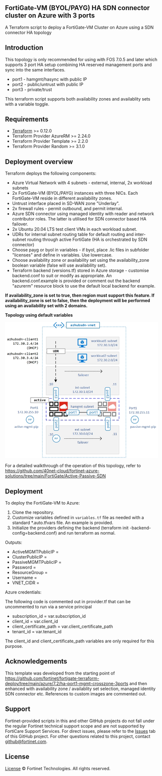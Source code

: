 ## FortiGate-VM (BYOL/PAYG) HA SDN connector cluster on Azure with 3 ports

A Terraform script to deploy a FortiGate-VM Cluster on Azure using a SDN connector HA topology

## Introduction
This topology is only recommended for using with FOS 7.0.5 and later which supports 3 port HA setup combining HA reserved management ports and sync into the same interfaces.
* port1 - hamgmt/hasync with public IP
* port2 - public/untrust with public IP
* port3 - private/trust

This terraform script supports both availability zones and availablity sets with a variable toggle.

## Requirements

* [Terraform](https://learn.hashicorp.com/terraform/getting-started/install.html) >= 0.12.0
* Terraform Provider AzureRM >= 2.24.0
* Terraform Provider Template >= 2.2.0
* Terraform Provider Random >= 3.1.0

## Deployment overview
Terraform deploys the following components:

* Azure Virtual Network with 4 subnets - external, internal, 2x workload subnets
* 2x FortiGate-VM (BYOL/PAYG) instances with three NICs.  Each FortiGate-VM reside in different availability zones.
* Untrust interface placed in SD-WAN zone "Underlay".
* 2x firewall rules - permit outbound, and permit internal.
* Azure SDN connector using managed identity with reader and network contributor roles. The latter is utilised for SDN connector based HA failover. 
* 2x Ubuntu 20.04 LTS test client VMs in each workload subnet.
* UDRs for internal subnet routing table for default routing and inter-subnet routing through active FortiGate (HA is orchestrated by SDN connector)
* Choose payg or byol in variables - if byol, place .lic files in subfolder "licenses" and define in variables. Use lowercase.
* Choose availability zone or availability set using the availability_zone boolean variable (false will use availability set).
* Terraform backend (versions.tf) stored in Azure storage - customise backend.conf to suit or modify as appropriate. An backend.conf.example is provided  or comment out the backend "azurerm" resource block to use the default local backend for example.

**If availability_zone is set to true, then region must support this feature. If availability_zone is set to false, then the deployment will be performed using an availability set with 2 domains.**

**Topology using default variables**

![img](https://github.com/wintermute000/azure-fgt-sdn-ha-crosszone-3port/blob/main/azure-fgt-sdn-ha-crosszone-3port.jpg)

For a detailed walkthrough of the operation of this topology, refer to https://github.com/40net-cloud/fortinet-azure-solutions/tree/main/FortiGate/Active-Passive-SDN

## Deployment

To deploy the FortiGate-VM to Azure:
1. Clone the repository.
2. Customize variables defined in `variables.tf` file as needed with a standard *.auto.tfvars file. An example is provided.
3. Initialize the providers defining the backend (terraform init -backend-config=backend.conf) and run terraform as normal.

Outputs:

- ActiveMGMTPublicIP = <Active FGT Management Public IP>
- ClusterPublicIP = <Cluster Public IP>
- PassiveMGMTPublicIP = <Passive FGT Management Public IP>
- Password = <FGT Password>
- ResourceGroup = <Resource Group>
- Username = <FGT admin>
- VNET_CIDR = <vnet summary route>

Azure credentials:

The following code is commented out in provider.tf that can be uncommented to run via a service principal

- subscription_id = var.subscription_id
- client_id       = var.client_id
- client_certificate_path   = var.client_certificate_path
- tenant_id       = var.tenant_id

The client_id and client_certificate_path variables are only required for this purpose.

## Acknowledgements
This template was developed from the starting point of https://github.com/fortinet/fortigate-terraform-deploy/tree/main/azure/7.2/ha-port1-mgmt-crosszone-3ports and then enhanced with availability zone / availablity set selection, managed identity SDN connector etc.
References to custom images are commented out. 

## Support
Fortinet-provided scripts in this and other GitHub projects do not fall under the regular Fortinet technical support scope and are not supported by FortiCare Support Services.
For direct issues, please refer to the [Issues](https://github.com/fortinet/fortigate-terraform-deploy/issues) tab of this GitHub project.
For other questions related to this project, contact [github@fortinet.com](mailto:github@fortinet.com).

## License
[License](https://github.com/fortinet/fortigate-terraform-deploy/blob/master/LICENSE) © Fortinet Technologies. All rights reserved.
# 

